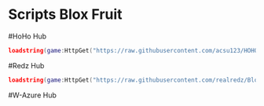 # Scripts Blox Fruit
#HoHo Hub
```lua
loadstring(game:HttpGet("https://raw.githubusercontent.com/acsu123/HOHO_H/main/Loading_UI"))()
```

#Redz Hub
```lua
loadstring(game:HttpGet("https://raw.githubusercontent.com/realredz/BloxFruits/refs/heads/main/Source.lua"))()
```

#W-Azure Hub
```lua

```
